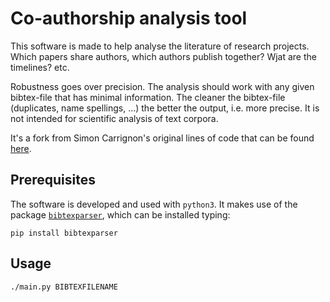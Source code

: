 # Co-authorship analysis tool

This software is made to help analyse the literature of research
projects. Which papers share authors, which authors publish together?
Wjat are the timelines? etc.


Robustness goes over precision. The analysis should work with any
given bibtex-file that has minimal information.  The cleaner
the bibtex-file (duplicates, name spellings, ...) the better the
output, i.e. more precise. It is not intended for scientific
analysis of text corpora.

It's a fork from  Simon Carrignon's original lines of code that can be
found [here](https://framagit.org/sc/pybibnet).

## Prerequisites

The software is developed and used with `python3`. It makes use of the
package
[`bibtexparser`](https://github.com/sciunto-org/python-bibtexparser),
which can be installed typing:

    pip install bibtexparser

## Usage

```bash
./main.py BIBTEXFILENAME
```

